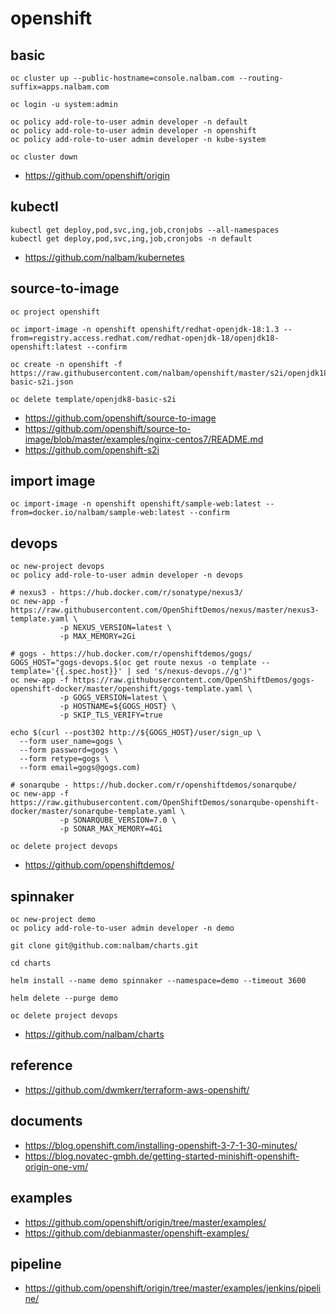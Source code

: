 # openshift

## basic
```
oc cluster up --public-hostname=console.nalbam.com --routing-suffix=apps.nalbam.com

oc login -u system:admin

oc policy add-role-to-user admin developer -n default
oc policy add-role-to-user admin developer -n openshift
oc policy add-role-to-user admin developer -n kube-system

oc cluster down
```
* https://github.com/openshift/origin

## kubectl
```
kubectl get deploy,pod,svc,ing,job,cronjobs --all-namespaces
kubectl get deploy,pod,svc,ing,job,cronjobs -n default
```
* https://github.com/nalbam/kubernetes

## source-to-image
```
oc project openshift

oc import-image -n openshift openshift/redhat-openjdk-18:1.3 --from=registry.access.redhat.com/redhat-openjdk-18/openjdk18-openshift:latest --confirm

oc create -n openshift -f https://raw.githubusercontent.com/nalbam/openshift/master/s2i/openjdk18-basic-s2i.json

oc delete template/openjdk8-basic-s2i
```
* https://github.com/openshift/source-to-image
* https://github.com/openshift/source-to-image/blob/master/examples/nginx-centos7/README.md
* https://github.com/openshift-s2i

## import image
```
oc import-image -n openshift openshift/sample-web:latest --from=docker.io/nalbam/sample-web:latest --confirm
```

## devops
```
oc new-project devops
oc policy add-role-to-user admin developer -n devops

# nexus3 - https://hub.docker.com/r/sonatype/nexus3/
oc new-app -f https://raw.githubusercontent.com/OpenShiftDemos/nexus/master/nexus3-template.yaml \
           -p NEXUS_VERSION=latest \
           -p MAX_MEMORY=2Gi

# gogs - https://hub.docker.com/r/openshiftdemos/gogs/
GOGS_HOST="gogs-devops.$(oc get route nexus -o template --template='{{.spec.host}}' | sed 's/nexus-devops.//g')"
oc new-app -f https://raw.githubusercontent.com/OpenShiftDemos/gogs-openshift-docker/master/openshift/gogs-template.yaml \
           -p GOGS_VERSION=latest \
           -p HOSTNAME=${GOGS_HOST} \
           -p SKIP_TLS_VERIFY=true

echo $(curl --post302 http://${GOGS_HOST}/user/sign_up \
  --form user_name=gogs \
  --form password=gogs \
  --form retype=gogs \
  --form email=gogs@gogs.com)

# sonarqube - https://hub.docker.com/r/openshiftdemos/sonarqube/
oc new-app -f https://raw.githubusercontent.com/OpenShiftDemos/sonarqube-openshift-docker/master/sonarqube-template.yaml \
           -p SONARQUBE_VERSION=7.0 \
           -p SONAR_MAX_MEMORY=4Gi

oc delete project devops
```
* https://github.com/openshiftdemos/

## spinnaker
```
oc new-project demo
oc policy add-role-to-user admin developer -n demo

git clone git@github.com:nalbam/charts.git

cd charts

helm install --name demo spinnaker --namespace=demo --timeout 3600

helm delete --purge demo

oc delete project devops
```
* https://github.com/nalbam/charts

## reference
* https://github.com/dwmkerr/terraform-aws-openshift/

## documents
* https://blog.openshift.com/installing-openshift-3-7-1-30-minutes/
* https://blog.novatec-gmbh.de/getting-started-minishift-openshift-origin-one-vm/

## examples
* https://github.com/openshift/origin/tree/master/examples/
* https://github.com/debianmaster/openshift-examples/

## pipeline
* https://github.com/openshift/origin/tree/master/examples/jenkins/pipeline/
